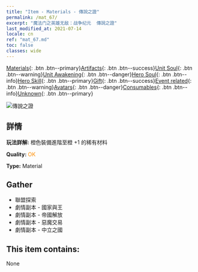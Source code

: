 ```yaml
---
title: "Item - Materials - 傳說之證"
permalink: /mat_67/
excerpt: "魔法门之英雄无敌：战争纪元  傳說之證"
last_modified_at: 2021-07-14
locale: cn
ref: "mat_67.md"
toc: false
classes: wide
---
```

 [Materials](/ItemsCN/){: .btn .btn--primary}[Artifacts](/ItemsCN/Artifacts/){: .btn .btn--success}[Unit Soul](/ItemsCN/UnitSoul/){: .btn .btn--warning}[Unit Awakening](/ItemsCN/UnitAwakening/){: .btn .btn--danger}[Hero Soul](/ItemsCN/HeroSoul/){: .btn .btn--info}[Hero Skill](/ItemsCN/HeroSkill/){: .btn .btn--primary}[Gift](/ItemsCN/Gift/){: .btn .btn--success}[Event related](/ItemsCN/Events/){: .btn .btn--warning}[Avatars](/ItemsCN/Avatars/){: .btn .btn--danger}[Consumables](/ItemsCN/Consumables/){: .btn .btn--info}[Unknown](/ItemsCN/Unknown/){: .btn .btn--primary}

 ![傳說之證](/images/t/i_cailiao_hexin3.png)

## 詳情
 **玩法詳解:** 橙色裝備進階至橙 +1 的稀有材料

 **Quality:** <span style="color: #FF8C00">OK</span>

 **Type:** Material

## Gather

*    聯盟探索 
*    劇情副本 - 國家與王 
*    劇情副本 - 帝國解放 
*    劇情副本 - 惡魔交易 
*    劇情副本 - 中立之國 

## This item contains:

  None

